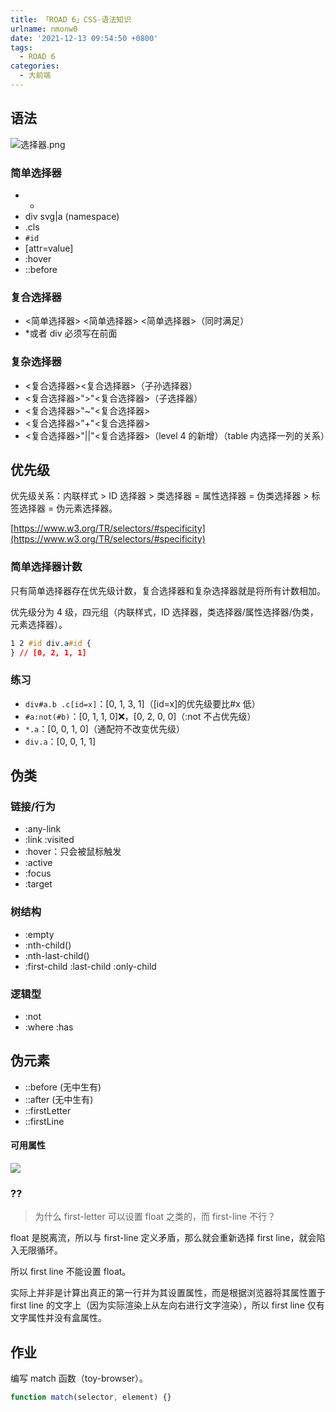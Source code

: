 ```yaml
---
title: 「ROAD 6」CSS-语法知识
urlname: nmonw0
date: '2021-12-13 09:54:50 +0800'
tags:
  - ROAD 6
categories:
  - 大前端
---
```


## 语法

![选择器.png](https://cdn.nlark.com/yuque/0/2021/png/250093/1639641975124-bb1e4e2c-3a9d-4b9c-9a23-8c1278ab8d71.png#clientId=u85802699-b937-4&from=ui&id=u4219e71f&margin=%5Bobject%20Object%5D&name=%E9%80%89%E6%8B%A9%E5%99%A8.png&originHeight=1652&originWidth=2652&originalType=binary∶=1&size=372313&status=done&style=none&taskId=u426682d6-ab10-4108-8821-6f2f43bf916)

### 简单选择器

- -
- div svg|a (namespace)
- .cls
- `#id`
- [attr=value]
- :hover
- ::before

### 复合选择器

- <简单选择器> <简单选择器> <简单选择器>（同时满足）
- \*或者 div 必须写在前面

### 复杂选择器

- <复合选择器><复合选择器>（子孙选择器）
- <复合选择器>">"<复合选择器>（子选择器）
- <复合选择器>"~"<复合选择器>
- <复合选择器>"+"<复合选择器>
- <复合选择器>"||"<复合选择器>（level 4 的新增）（table 内选择一列的关系）

## 优先级

优先级关系：内联样式 > ID 选择器 > 类选择器 = 属性选择器 = 伪类选择器 > 标签选择器 = 伪元素选择器。

[https://www.w3.org/TR/selectors/#specificity](https://www.w3.org/TR/selectors/#specificity)

### 简单选择器计数

只有简单选择器存在优先级计数，复合选择器和复杂选择器就是将所有计数相加。

优先级分为 4 级，四元组（内联样式，ID 选择器，类选择器/属性选择器/伪类，元素选择器）。

```css
1 2 #id div.a#id {
} // [0, 2, 1, 1]
```

### 练习

- `div#a.b .c[id=x]`：[0, 1, 3, 1]（[id=x]的优先级要比#x 低）
- `#a:not(#b)`：[0, 1, 1, 0]❌，[0, 2, 0, 0]（:not 不占优先级）
- `*.a`：[0, 0, 1, 0]（通配符不改变优先级）
- `div.a`：[0, 0, 1, 1]

## 伪类

### 链接/行为

- :any-link
- :link :visited
- :hover：只会被鼠标触发
- :active
- :focus
- :target

### 树结构

- :empty
- :nth-child()
- :nth-last-child()
- :first-child :last-child :only-child

### 逻辑型

- :not
- :where :has

## 伪元素

- ::before (无中生有)
- ::after (无中生有)
- ::firstLetter
- ::firstLine

#### 可用属性

![](/Users/httishere/Downloads/Xnip2021-11-22_17-35-54.jpg#id=g4EyP&originalType=binary∶=1&status=done&style=none)

### ??

> 为什么 first-letter 可以设置 float 之类的，而 first-line 不行？

float 是脱离流，所以与 first-line 定义矛盾，那么就会重新选择 first line，就会陷入无限循环。

所以 first line 不能设置 float。

实际上并非是计算出真正的第一行并为其设置属性，而是根据浏览器将其属性置于 first line 的文字上（因为实际渲染上从左向右进行文字渲染），所以 first line 仅有文字属性并没有盒属性。

## 作业

编写 match 函数（toy-browser）。

```javascript
function match(selector, element) {}
```
